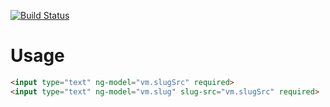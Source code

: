 [![Build Status](https://travis-ci.org/prashantpalikhe/angular-slug.svg?branch=master)](https://travis-ci.org/prashantpalikhe/angular-slug)

# Usage

```HTML
<input type="text" ng-model="vm.slugSrc" required>
<input type="text" ng-model="vm.slug" slug-src="vm.slugSrc" required>
```

